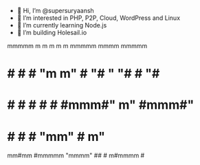 - 👋 Hi, I’m @supersuryaansh
- 👀 I’m interested in PHP, P2P, Cloud, WordPress and Linux
- 🌱 I’m currently learning Node.js
- 💞️ I’m building Holesail.io


 mmmmm         m      m    m m    m        mmmmm   mmmm  mmmmm
   #           #      #    # "m  m"        #   "# "   "# #   "#
   #           #      #    #  #  #         #mmm#"     m" #mmm#"
   #           #      #    #  "mm"         #        m"   #
 mm#mm         #mmmmm "mmmm"   ##          #      m#mmmm #

 
<!---
supersu738/supersu738 is a ✨ special ✨ repository because its `README.md` (this file) appears on your GitHub profile.
You can click the Preview link to take a look at your changes.
--->
